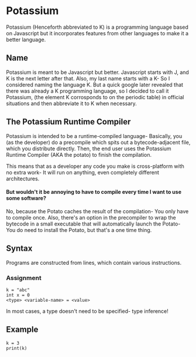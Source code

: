 # Potassium
Potassium (Henceforth abbreviated to K) is a programming language based on 
Javascript but it incorporates features from other languages to make it a 
better language.

## Name
Potassium is meant to be Javascript but better. Javascript starts with J, 
and K is the next letter after that. Also, my last name starts with a K-
So I considered naming the language K. But a quick google later revealed 
that there was already a K programming language, so I decided to call it
Potassium, (the element K corrosponds to on the periodic table) in 
official situations and then abbreviate it to K when necessary.

## The Potassium Runtime Compiler
Potassium is intended to be a runtime-compiled language- Basically, you
(as the developer) do a precompile which spits out a bytecode-adjacent
file, which you distribute directly. Then, the end user uses the Potassium
Runtime Compiler (AKA the potato) to finish the compilation. 

This means that as a developer any code you make is cross-platform with
no extra work- It will run on anything, even completely different 
architectures. 

#### But wouldn't it be annoying to have to compile every time I want to use some software?

No, because the Potato caches the result of the compilation- You only 
have to compile once. Also, there's an option in the precompiler to wrap
the bytecode in a small executable that will automatically launch the 
Potato- You do need to install the Potato, but that's a one time thing.

## Syntax
Programs are constructed from lines, which contain various instructions.



### Assignment
```potasssium
k = "abc"
int x = 0
<type> <variable-name> = <value>
```
In most cases, a type doesn't need to be specified- type inference!

## Example
```potassium
k = 3
print(k)

```